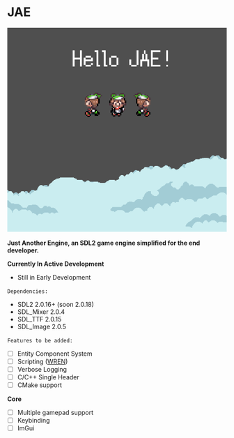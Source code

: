 # JAE
![Example Image](example/assets/JAE_Test_Image.png)

**Just Another Engine, an SDL2 game engine simplified for the end developer.**

**Currently In Active Development**
- Still in Early Development

`Dependencies:`
- SDL2 2.0.16+ (soon 2.0.18)
- SDL_Mixer 2.0.4
- SDL_TTF 2.0.15
- SDL_Image 2.0.5

`Features to be added:`
- [ ] Entity Component System
- [ ] Scripting ([WREN](https://www.wren.io))
- [ ] Verbose Logging
- [ ] C/C++ Single Header
- [ ] CMake support

**Core**
- [ ] Multiple gamepad support
- [ ] Keybinding 
- [ ] ImGui
